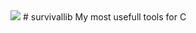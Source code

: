 
<img src="https://i.pinimg.com/originals/be/9c/75/be9c756389ca3b4b8b83aec6d54b3960.gif">
# survivallib
My most usefull tools for C
